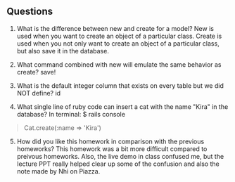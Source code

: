 ## Questions

1. What is the difference between new and create for a model?
New is used when you want to create an object of a particular class. Create is used when you not only want to create an object of a particular class, but also save it in the database. 

2. What command combined with new will emulate the same behavior as create?
save!

3. What is the default integer column that exists on every table but we did NOT define?
id

4. What single line of ruby code can insert a cat with the name "Kira" in the database?
In terminal:
$ rails console
> Cat.create(:name => 'Kira')

5. How did you like this homework in comparison with the previous homeworks?
This homework was a bit more difficult compared to preivous homeworks. Also, the live demo in class confused me, but the lecture PPT really helped clear up some of the confusion and also the note made by Nhi on Piazza. 
